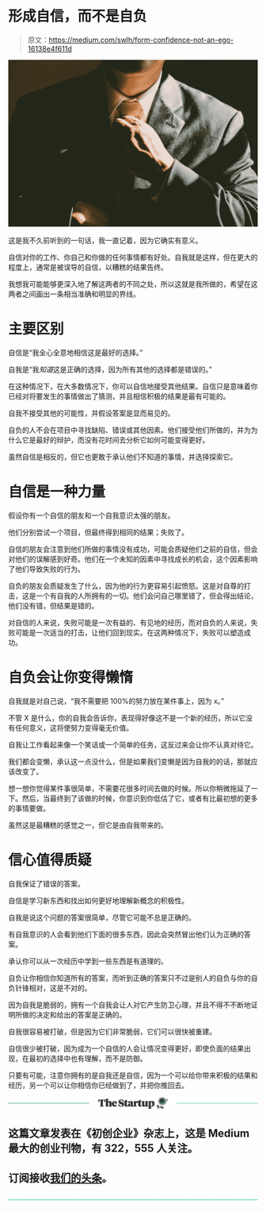 # 形成自信，而不是自负

> 原文：<https://medium.com/swlh/form-confidence-not-an-ego-16138e4f611d>

![](img/580e5458e5214949f6461f00a98eb298.png)

这是我不久前听到的一句话，我一直记着，因为它确实有意义。

自信对你的工作、你自己和你做的任何事情都有好处。自我就是这样，但在更大的程度上，通常是被误导的自信，以糟糕的结果告终。

我想我可能能够更深入地了解这两者的不同之处，所以这就是我所做的，希望在这两者之间画出一条相当准确和明显的界线。

# 主要区别

自信是“我全心全意地相信这是最好的选择。”

自我是“我*知道*这是正确的选择，因为所有其他的选择都是错误的。”

在这种情况下，在大多数情况下，你可以自信地接受其他结果。自信只是意味着你已经对将要发生的事情做出了猜测，并且相信积极的结果是最有可能的。

自我不接受其他的可能性，并假设答案是显而易见的。

自负的人不会在项目中寻找缺陷、错误或其他因素。他们接受他们所做的，并为为什么它是最好的辩护，而没有花时间去分析它如何可能变得更好。

虽然自信是相反的，但它也更敢于承认他们不知道的事情，并选择探索它。

# 自信是一种力量

假设你有一个自信的朋友和一个自我意识太强的朋友。

他们分别尝试一个项目，但最终得到相同的结果；失败了。

自信的朋友会注意到他们所做的事情没有成功，可能会质疑他们之前的自信，但会对他们的误解感到好奇。他们在一个未知的因素中寻找成长的机会，这个因素影响了他们导致失败的行为。

自负的朋友会质疑发生了什么，因为他的行为更容易引起愤怒。这是对自尊的打击，这是一个有自我的人所拥有的一切。他们会问自己哪里错了，但会得出结论，他们没有错，但结果是错的。

对自信的人来说，失败可能是一次有益的、有见地的经历，而对自负的人来说，失败可能是一次适当的打击，让他们回到现实。在这两种情况下，失败可以塑造成功。

# 自负会让你变得懒惰

自我就是对自己说，“我不需要把 100%的努力放在某件事上，因为 x。”

不管 X 是什么，你的自我会告诉你，表现得好像这不是一个新的经历，所以它没有任何意义，这将使努力变得毫无价值。

自我让工作看起来像一个笑话或一个简单的任务，这反过来会让你不认真对待它。

我们都会变懒，承认这一点没什么，但是如果我们变懒是因为自我的的话，那就应该改变了。

想一想你觉得某件事很简单，不需要花很多时间去做的时候。所以你稍微拖延了一下。然后，当最终到了该做的时候，你意识到你低估了它，或者有比最初想的更多的事情要做。

虽然这是最糟糕的感觉之一，但它是由自我带来的。

# 信心值得质疑

自我保证了错误的答案。

自信是学习新东西和找出如何更好地理解新概念的积极性。

自我是说这个问题的答案很简单，尽管它可能不总是正确的。

有自我意识的人会看到他们下面的很多东西，因此会突然冒出他们认为正确的答案。

承认你可以从一次经历中学到一些东西是有道理的。

自负让你相信你知道所有的答案，而听到正确的答案只不过是别人的自负与你的自负针锋相对，这是不对的。

因为自我是脆弱的，拥有一个自我会让人对它产生防卫心理，并且不得不不断地证明所做的决定和给出的答案是正确的。

自我很容易被打破，但是因为它们非常脆弱，它们可以很快被重建。

自信很少被打破，因为成为一个自信的人会让情况变得更好，即使负面的结果出现，在最初的选择中也有理解，而不是防御。

只要有可能，注意你拥有的是自我还是自信，因为一个可以给你带来积极的结果和经历，另一个可以让你相信你已经做到了，并把你推回去。

[![](img/308a8d84fb9b2fab43d66c117fcc4bb4.png)](https://medium.com/swlh)

## 这篇文章发表在《初创企业》杂志上，这是 Medium 最大的创业刊物，有 322，555 人关注。

## 订阅接收[我们的头条](http://growthsupply.com/the-startup-newsletter/)。

[![](img/b0164736ea17a63403e660de5dedf91a.png)](https://medium.com/swlh)